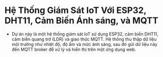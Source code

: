 # Hệ Thống Giám Sát IoT Với ESP32, DHT11, Cảm Biến Ánh sáng, và MQTT
- Dự án này là một hệ thống giám sát IoT sử dụng ESP32, cảm biến DHT11, cảm biến quang trở (LDR) và giao thức MQTT. Hệ thống thu thập dữ liệu 
môi trường như nhiệt độ, độ ẩm và mức ánh sáng, sau đó gửi dữ liệu này đến MQTT broker để xử lý và hiển thị trên một ứng dụng web.
